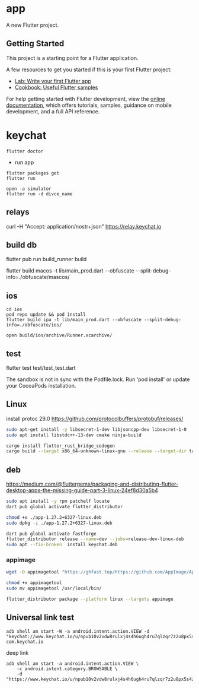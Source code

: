 # app

A new Flutter project.

## Getting Started

This project is a starting point for a Flutter application.

A few resources to get you started if this is your first Flutter project:

- [Lab: Write your first Flutter app](https://docs.flutter.dev/get-started/codelab)
- [Cookbook: Useful Flutter samples](https://docs.flutter.dev/cookbook)

For help getting started with Flutter development, view the
[online documentation](https://docs.flutter.dev/), which offers tutorials,
samples, guidance on mobile development, and a full API reference.

# keychat

```
flutter doctor
```

- run app

```
flutter packages get
flutter run

open -a simulator
flutter run -d divce_name

```

## relays

curl -H "Accept: application/nostr+json" <https://relay.keychat.io>

## build db

flutter pub run build_runner build

flutter build macos -t lib/main_prod.dart --obfuscate --split-debug-info=./obfuscate/mascos/

## ios

```
cd ios
pod repo update && pod install
flutter build ipa -t lib/main_prod.dart --obfuscate --split-debug-info=./obfuscate/ios/

open build/ios/archive/Runner.xcarchive/
```

## test

flutter test test/test_test.dart

The sandbox is not in sync with the Podfile.lock. Run 'pod install' or update your CocoaPods installation.

## Linux

install protoc 29.0
<https://github.com/protocolbuffers/protobuf/releases/>

```sh
sudo apt-get install -y libsecret-1-dev libjsoncpp-dev libsecret-1-0
sudo apt install libstdc++-13-dev cmake ninja-build

cargo install flutter_rust_bridge_codegen
cargo build --target x86_64-unknown-linux-gnu --release --target-dir target
```

## deb

<https://medium.com/@fluttergems/packaging-and-distributing-flutter-desktop-apps-the-missing-guide-part-3-linux-24ef8d30a5b4>

```sh
sudo apt install -y rpm patchelf locate
dart pub global activate flutter_distributor

chmod +x ./app-1.27.2+6327-linux.deb
sudo dpkg -i ./app-1.27.2+6327-linux.deb
```

```sh
dart pub global activate fastforge
flutter_distributor release --name=dev --jobs=release-dev-linux-deb
sudo apt --fix-broken  install keychat.deb
```

### appimage

```sh
wget -O appimagetool "https://ghfast.top/https://github.com/AppImage/AppImageKit/releases/download/continuous/appimagetool-x86_64.AppImage"

chmod +x appimagetool 
sudo mv appimagetool /usr/local/bin/

flutter_distributor package --platform linux --targets appimage

```



## Universal link test

```
adb shell am start -W -a android.intent.action.VIEW -d "keychat://www.keychat.io/u/npub10v2vdw8rulxj4s4h6ugh4ru7qlzqr7z2u8px5s4zlh2lsghs6lysyf69mf" com.keychat.io
```

deep link

```
adb shell am start -a android.intent.action.VIEW \
    -c android.intent.category.BROWSABLE \
    -d "https://www.keychat.io/u/npub10v2vdw8rulxj4s4h6ugh4ru7qlzqr7z2u8px5s4zlh2lsghs6lysyf69mf"
```




